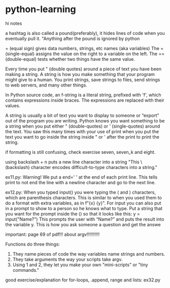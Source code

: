 # python-learning
hi 
notes

a hashtag is also called a pound(preferably), it hides lines of code when you eventually pull it.
"Anything after the pound is ignored by python

= (equal sign) gives data numbers, strings, etc names (aka variables)
The = (single-equal) assigns the value on the right to a variable on the left. The == (double-equal) tests whether two things have the same value. 

Every time you put " (double quotes) around a piece of text you have been making a string. A string is how you make something that your program might give to a human. You print strings, save strings to files, send strings to web servers, and many other things. 

In Python source code, an f-string is a literal string, prefixed with 'f', which contains expressions inside braces. The expressions are replaced with their values.

A string is usually a bit of text you want to display to someone or “export” out of the program you are writing. Python knows you want something to be a string when you put either " (double-quotes) or ' (single-quotes) around the text. You saw this many times with your use of print when you put the text you want to go inside the string inside " or ' after the print to print the string. 

if formatting is still confusing, check exercise seven, seven_k and eight.

using backslash + n puts a new line character into a string
"This \ (backslash) character encodes difficult-to-type characters into a string."

ex11.py: Warning!
We put a end=' ' at the end of each print line. This tells print to not end
the line with a newline character and go to the next line.

ex12.py: When you typed input() you were typing the ( and ) characters, which are
parenthesis characters. This is similar to when you used them to do a
format with extra variables, as in f"{x} {y}". For input you can also put in
a prompt to show to a person so he knows what to type. Put a string that you
want for the prompt inside the () so that it looks like this:
y = input("Name?")
This prompts the user with “Name?” and puts the result into the variable y.
This is how you ask someone a question and get the answe

important: page 69 of pdf!!! about argv!!!!!!!!!!

Functions do three things:
1. They name pieces of code the way variables name strings and numbers.
2. They take arguments the way your scripts take argv.
3. Using 1 and 2, they let you make your own "mini-scripts" or "tiny
commands."

good exercise/explanation for for-loops, .append, range and lists: ex32.py